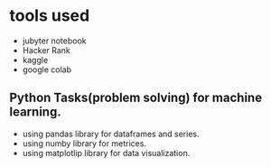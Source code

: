 # tools used
* jubyter notebook
* Hacker Rank
* kaggle
* google colab

## Python Tasks(problem solving) for machine learning.

* using pandas library for dataframes and series.
* using numby library for metrices.
* using matplotlip library for data visualization.

